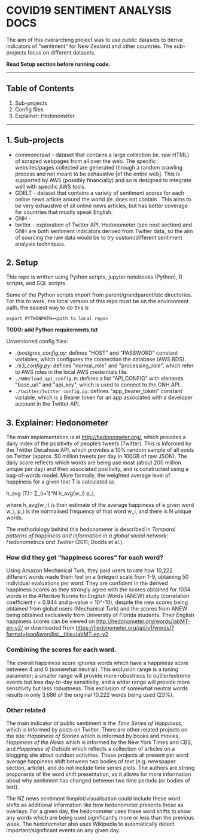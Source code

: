 # COVID19 SENTIMENT ANALYSIS DOCS

The aim of this overarching project was to use public datasets to derive indicators of "sentiment" for New Zealand and other countries. The sub-projects focus on different datasets.

**Read Setup section before running code.**

---
## Table of Contents
1. Sub-projects
2. Config files
3. Explainer: Hedonometer
---


## 1. Sub-projects

- commoncrawl - dataset that contains a large collection (ie. raw HTML) of scraped webpages from all over the web. The specific websites/pages collected are generated through a random crawling process and not meant to be exhaustive [of the entire web]. This is supported by AWS (possibly financially) and so is designed to integrate well with specific AWS tools.
- GDELT - dataset that contains a variety of sentiment scores for each online news article around the world (ie. does not contain . This aims to be very exhaustive of all online news articles, but has better coverage for countries that mostly speak English.
- GNH - 
- twitter - exploration of Twitter API. Hedonometer (see next section) and GNH are both sentiment indicators derived from Twitter data, so the aim of sourcing the raw data would be to try custom/different sentiment analysis techniques.


## 2. Setup
This repo is written using Python scripts, jupyter notebooks (Python), R scripts, and SQL scripts.

Some of the Python scripts import from parent/grandparent/etc directories. For this to work, the local version of this repo must be on the environment path; the easiest way to do this is
```
export PYTHONPATH=<path to local repo>
```

**TODO: add Python requirements.txt**

Unversioned config files:
- _./postgres_config.py_: defines "HOST" and "PASSWORD" constant variables, which configures the connection the database (AWS RDS).
- _./s3_config.py_: defines "normal_role" and "processing_role", which refer to AWS roles in the local AWS credentials file.
- `./GNH/load_api_config.R`: defines a list "API_CONFIG" with elements "base_url" and "api_key", which is used to connect to the GNH API.
- `./twitter/twitter_config.py`: defines "app_bearer_token" constant variable, which is a Bearer token for an app associated with a developer account in the Twitter API.


## 3. Explainer: Hedonometer
The main implementation is at http://hedonometer.org/, which provides a daily index of the positivity of people’s tweets (Twitter). This is informed by the Twitter Decahose API, which provides a 10% random sample of all posts on Twitter (approx. 50 million tweets per day in 100GB of raw JSON).  The daily score reflects which words are being use most (about 200 million unique per day) and their associated positivity, and is constructed using a bag-of-words model. More formally, the weighted average level of happiness for a given text T is calculated as

h_avg (T)= ∑_(i=1)^N h_avg(w_i) p_i,

where h_avg(w_i) is their estimate of the average happiness of a given word w_i, p_i is the normalised frequency of that word w_i, and there is N unique words.

The methodology behind this hedonometer is described in _Temporal patterns of happiness and information in a global social network: Hedonometrics and Twitter_ (2011; Dodds et al.).

### How did they get “happiness scores” for each word?
Using Amazon Mechanical Turk, they paid users to rate how 10,222 different words made them feel on a (integer) scale from 1-9, obtaining 50 individual evaluations per word. They are confident in the derived happiness scores as they strongly agree with the scores obtained for 1034 words in the Affective Norms for English Words (ANEW) study (correlation coefficient r = 0.944 and p-value < 10^-10), despite the new scores being obtained from global users (Mechanical Turk) and the scores from ANEW being obtained exclusively from University of Florida students.
Their English happiness scores can be viewed on http://hedonometer.org/words/labMT-en-v2/ or downloaded from https://hedonometer.org/api/v1/words/?format=json&wordlist__title=labMT-en-v2.

### Combining the scores for each word.
The overall happiness score ignores words which have a happiness score between 4 and 6 (somewhat neutral). This exclusion range is a tuning parameter; a smaller range will provide more robustness to outlier/extreme events but less day-to-day sensitivity, and a wider range will provide more sensitivity but less robustness. This exclusion of somewhat neutral words results in only 3,686 of the original 10,222 words being used (23%).

### Other related 
The main indicator of public sentiment is the _Time Series of Happiness_, which is informed by posts on Twitter. There are other related projects on the site: _Happiness of Stories_ which is informed by books and movies, _Happiness of the News_ which is informed by the New York Times and CBS, and _Happiness of Outside_ which reflects a collection of articles on a blogging site about outdoor activities. These projects all present per word average happiness shift between two bodies of text (e.g. newspaper section, article), and do not include time series plots. The authors are strong proponents of the word shift presentation, as it allows for more information about why sentiment has changed between two time periods (or bodies of text). 

The NZ news sentiment lineplot/visualisation could include these word shifts as additional information like how hedonometer presents these as overlays. For a given day, the hedonometer uses these word shifts to show any words which are being used significantly more or less than the previous week. The hedonometer also uses Wikipedia to automatically detect important/significant events on any given day.
